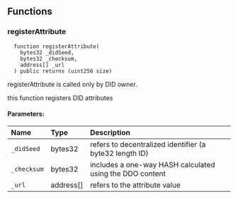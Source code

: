 


## Functions
### registerAttribute
```solidity
  function registerAttribute(
    bytes32 _didSeed,
    bytes32 _checksum,
    address[] _url
  ) public returns (uint256 size)
```
registerAttribute is called only by DID owner.

this function registers DID attributes

#### Parameters:
| Name | Type | Description                                                          |
| :--- | :--- | :------------------------------------------------------------------- |
|`_didSeed` | bytes32 | refers to decentralized identifier (a byte32 length ID)
|`_checksum` | bytes32 | includes a one-way HASH calculated using the DDO content    
|`_url` | address[] | refers to the attribute value

